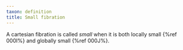 ```yaml
---
taxon: definition
title: Small fibration
---
```


A cartesian fibration is called *small* when it is both locally small
{%ref 000I%} and globally small {%ref 000J%}.
